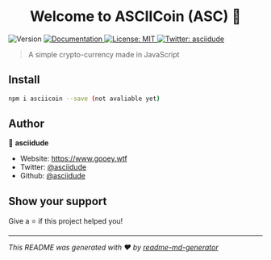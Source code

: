 <h1 align="center"><b>Welcome to ASCIICoin (ASC) 👋</b></h1>
<p>
  <img alt="Version" src="https://img.shields.io/badge/version-0.0.1-blue.svg?cacheSeconds=2592000" />
  <a href="./DOCS.md" target="_blank">
    <img alt="Documentation" src="https://img.shields.io/badge/documentation-yes-brightgreen.svg" />
  </a>
  <a href="#" target="_blank">
    <img alt="License: MIT" src="https://img.shields.io/badge/License-MIT-yellow.svg" />
  </a>
  <a href="https://twitter.com/asciidude" target="_blank">
    <img alt="Twitter: asciidude" src="https://img.shields.io/twitter/follow/asciidude.svg?style=social" />
  </a>
</p>

> A simple crypto-currency made in JavaScript

## Install

```sh
npm i asciicoin --save (not avaliable yet)
```

## Author

👤 **asciidude**

* Website: https://www.gooey.wtf
* Twitter: [@asciidude](https://twitter.com/asciidude)
* Github: [@asciidude](https://github.com/asciidude)

## Show your support

Give a ⭐️ if this project helped you!

***
_This README was generated with ❤️ by [readme-md-generator](https://github.com/kefranabg/readme-md-generator)_